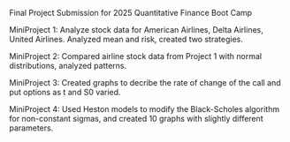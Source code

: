 Final Project Submission for 2025 Quantitative Finance Boot Camp

MiniProject 1: Analyze stock data for American Airlines, Delta Airlines, United Airlines. Analyzed mean and risk, created two strategies.

MiniProject 2: Compared airline stock data from Project 1 with normal distributions, analyzed patterns.

MiniProject 3: Created graphs to decribe the rate of change of the call and put options as t and S0 varied.

MiniProject 4: Used Heston models to modify the Black-Scholes algorithm for non-constant sigmas, and created 10 graphs with slightly different parameters.
